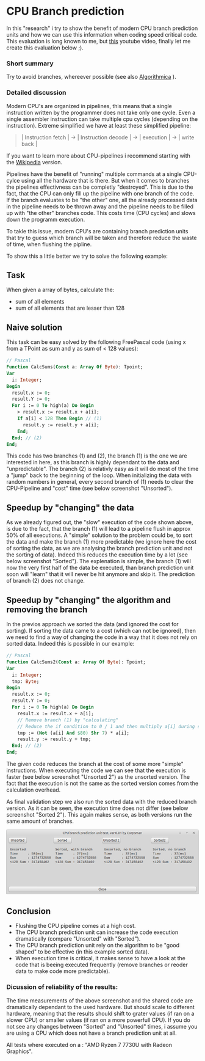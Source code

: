 # CPU Branch prediction

In this "research" i try to show the benefit of modern CPU branch prediction units and how we can use this information when coding speed critical code. This evaluation is long known to me, but [this](https://www.youtube.com/watch?v=-HNpim5x-IE) youtube video, finally let me create this evaluation below ;).

### Short summary

Try to avoid branches, whereever possible (see also [Algorithmica](https://en.algorithmica.org/hpc/pipelining/branchless/) ).

### Detailed discussion

Modern CPU's are organized in pipelines, this means that a single instruction written by the programmer does not take only one cycle. Even a single assembler instruction can take multiple cpu cycles (depending on the instruction). Extreme simplified we have at least these simplified pipeline:


 > | Instruction fetch | -> | Instruction decode | -> | execution | -> | write back |

 If you want to learn more about CPU-pipelines i recommend starting with the [Wikipedia](https://en.wikipedia.org/wiki/Instruction_pipelining) version.

Pipelines have the benefit of "running" multiple commands at a single CPU-cylce using all the hardware that is there. But when it comes to branches the pipelines effectivness can be completly "destroyed". This is due to the fact, that the CPU can only fill up the pipeline with one branch of the code. If the branch evaluates to be "the other" one, all the already processed data in the pipeline needs to be thrown away and the pipeline needs to be filled up with "the other" branches code. This costs time (CPU cycles) and slows down the programm execution.

To takle this issue, modern CPU's are containing branch prediction units that try to guess which branch will be taken and therefore reduce the waste of time, when flushing the pipline.

To show this a little better we try to solve the following example:

## Task
When given a array of bytes, calculate the:
- sum of all elements
- sum of all elements that are lesser than 128

## Naive solution

This task can be easy solved by the following FreePascal code (using x from a TPoint as sum and y as sum of < 128 values):

```pascal
// Pascal
Function CalcSums(Const a: Array Of Byte): Tpoint;
Var
  i: Integer;
Begin
  result.x := 0;
  result.Y := 0;
  For i := 0 To high(a) Do Begin
    > result.x := result.x + a[i];
    If a[i] < 128 Then Begin // (1)
      result.y := result.y + a[i];
    End;  
  End; // (2)
End;
```

This code has two branches (1) and (2), the branch (1) is the one we are interested in here, as this branch is highly dependant to the data and "unpredictable". The branch (2) is relativly easy as it will do most of the time a "jump" back to the beginning of the loop.
When initializing the data with random numbers in general, every second branch of (1) needs to clear the CPU-Pipeline and "cost" time (see below screenshot "Unsorted").

## Speedup by "changing" the data

As we already figured out, the "slow" execution of the code shown above, is due to the fact, that the branch (1) will lead to a pipeline flush in approx 50% of all executions. A "simple" solution to the problem could be, to sort the data and make the branch (1) more predictable (we ignore here the cost of sorting the data, as we are analysing the branch prediction unit and not the sorting of data). Indeed this reduces the execution time by a lot (see below screenshot "Sorted"). The explenation is simple, the branch (1) will now the very first half of the data be executed, than branch prediction unit soon will "learn" that it will never be hit anymore and skip it. The prediction of branch (2) does not change.

## Speedup by "changing" the algorithm and removing the branch

In the previos approach we sorted the data (and ignored the cost for sorting). If sorting the data came to a cost (which can not be ignored), then we need to find a way of changing the code in a way that it does not rely on sorted data. Indeed this is possible in our example: 


```pascal
// Pascal
Function CalcSums2(Const a: Array Of Byte): Tpoint;
Var
  i: Integer;
  tmp: Byte;
Begin
  result.x := 0;
  result.Y := 0;
  For i := 0 To high(a) Do Begin
    result.x := result.x + a[i];
    // Remove branch (1) by "calculating"
    // Reduce the if condition to 0 / 1 and then multiply a[i] during summation
    tmp := (Not (a[i] And $80) Shr 7) * a[i];
    result.y := result.y + tmp;
  End; // (2)
End;
```
The given code reduces the branch at the cost of some more "simple" instructions. When executing the code we can see that the execution is faster (see below screenshot "Unsorted 2") as the unsorted version. The fact that the execution is not the same as the sorted version comes from the calculation overhead.

As final validation step we also run the sorted data with the reduced branch version. As it can be seen, the execution time does not differ (see below screenshot "Sorted 2"). This again makes sense, as both versions run the same amount of branches.

![](preview.png)

## Conclusion
- Flushing the CPU pipeline comes at a high cost.
- The CPU branch prediction unit can increase the code execution dramatically (compare "Unsorted" with "Sorted").
- The CPU branch prediction unit rely on the algorithm to be "good shaped" to be effective (in this example sorted data).
- When execution time is critical, it makes sense to have a look at the code that is beeing executed frequently (remove branches or reoder data to make code more predictable).


### Dicussion of reliability of the results:

The time measurements of the above screenshot and the shared code are dramatically dependant to the used hardware. But should scale to different hardware, meaning that the results should shift to grater values (if ran on a slower CPU) or smaller values (if ran on a more powerfull CPU). If you do not see any changes between "Sorted" and "Unsorted" times, i assume you are using a CPU which does not have a branch prediction unit at all.

All tests where executed on a : "AMD Ryzen 7 7730U with Radeon Graphics".